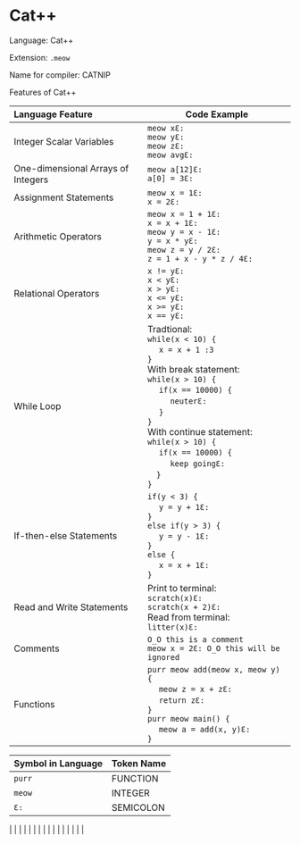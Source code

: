 # Cat++

Language: Cat++

Extension: `.meow`

Name for compiler: CATNIP

Features of Cat++

| Language Feature | Code Example |
| :---------------- | ------------ |
| Integer Scalar Variables | `meow xƐ:` <br> `meow yƐ:` <br> `meow zƐ:` <br> `meow avgƐ:`
| One-dimensional Arrays of Integers | `meow a[12]Ɛ:` <br> `a[0] = 3Ɛ:`
| Assignment Statements | `meow x = 1Ɛ:` <br> `x = 2Ɛ:`
| Arithmetic Operators | `meow x = 1 + 1Ɛ:` <br> `x = x + 1Ɛ:` <br> `meow y = x - 1Ɛ:` <br> `y = x * yƐ:` <br> `meow z = y / 2Ɛ:` <br> `z = 1 + x - y * z / 4Ɛ:` 
| Relational Operators | `x != yƐ:` <br> `x < yƐ:` <br> `x > yƐ:` <br> `x <= yƐ:` <br> `x >= yƐ:` <br> `x == yƐ:`
| While Loop | Tradtional: <br> `while(x < 10) {`<br> &emsp; `x = x + 1 :3` <br> `}` <br> With break statement: <br> `while(x > 10) {` <br> &emsp; `if(x == 10000) {` <br> &emsp; &emsp; `neuterƐ:` <br> &emsp; `}` <br> `}` <br> With continue statement:  <br>`while(x > 10) {` <br> &emsp; `if(x == 10000) {` <br> &emsp; &emsp; `keep goingƐ:` <br>&emsp;`}` <br> `}`
| If-then-else Statements | `if(y < 3) {` <br> &emsp; `y = y + 1Ɛ:` <br>`}` <br> `else if(y > 3) {` <br> &emsp; `y = y - 1Ɛ:` <br> `}` <br> `else {` <br> &emsp; `x = x + 1Ɛ:` <br> `}`
| Read and Write Statements | Print to terminal: <br> `scratch(x)Ɛ:` <br> `scratch(x + 2)Ɛ:` <br> Read from terminal: <br> `litter(x)Ɛ:` 
| Comments | `O_O this is a comment` <br> `meow x = 2Ɛ: O_O this will be ignored`
| Functions | `purr meow add(meow x, meow y) {` <br> &emsp; `meow z = x + zƐ:` <br> &emsp; `return zƐ:` <br> `}` <br> `purr meow main() {`<br> &emsp; `meow a = add(x, y)Ɛ:` <br> `}`

| Symbol in Language | Token Name |
| :----------------- | ---------- |
| `purr` | FUNCTION |
| `meow` | INTEGER |
| `Ɛ:` | SEMICOLON |
| 
| 
|
|
|
|
|
|
|
|
|
|
|
|
|
|